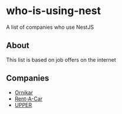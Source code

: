 # who-is-using-nest
A list of companies who use NestJS

## About 

This list is based on job offers on the internet

## Companies 

- [Ornikar](https://www.ornikar.com/)
- [Rent-A-Car](https://www.enterprise.com/en/home.html)
- [UPPER](https://upper.co/)

